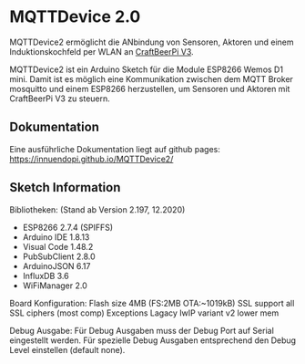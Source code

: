 # MQTTDevice 2.0

MQTTDevice2 ermöglicht die ANbindung von Sensoren, Aktoren und einem Induktionskochfeld per WLAN an [CraftBeerPi V3](https://github.com/Manuel83/craftbeerpi3).

MQTTDevice2 ist ein Arduino Sketch für die Module ESP8266 Wemos D1 mini. Damit ist es möglich eine Kommunikation zwischen dem MQTT Broker mosquitto und einem ESP8266 herzustellen, um Sensoren und Aktoren mit CraftBeerPi V3 zu steuern.

## Dokumentation

Eine ausführliche Dokumentation liegt auf github pages: <https://innuendopi.github.io/MQTTDevice2/>

## Sketch Information

Bibliotheken: (Stand ab Version 2.197, 12.2020)

- ESP8266 2.7.4 (SPIFFS)
- Arduino IDE 1.8.13
- Visual Code 1.48.2
- PubSubClient 2.8.0
- ArduinoJSON 6.17
- InfluxDB 3.6
- WiFiManager 2.0

Board Konfiguration:
Flash size 4MB (FS:2MB OTA:~1019kB)
SSL support all SSL ciphers (most comp)
Exceptions Lagacy
IwIP variant v2 lower mem

Debug Ausgabe:
Für Debug Ausgaben muss der Debug Port auf Serial eingestellt werden. Für spezielle Debug Ausgaben entsprechend den Debug Level einstellen (default none).
